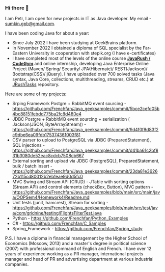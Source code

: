 ### Hi there 👋

I am Petr, I am open for new projects in IT as Java developer. My email - sumkin.gpb@gmail.com. 

I have been coding Java for about a year:

- Since July 2022 I have been studying at GeekBrains platform. 
- In November 2022 I obtained a diploma of SQL specialist by the Far-Eastern University in cooperation with stepik.org (I have e-certificates)
- I have completed most of the levels of the online course **[JavaRush / CodeGym](https://codegym.cc/)** and online internship, developing Java Enterprise Online Project (Maven/ Spring/ Security/ JPA(Hibernate)/ REST(Jackson)/ Bootstrap(CSS)/ jQuery). I have uploaded over 700 solved tasks (Java syntax, Java Core, collections, multithreading, streams, CRUD etc.) at [JRushTasks](https://github.com/Frenchfan/JRushTasks) repository.

Here are some of my projects:
- Srping Framework Postgre + RabbitMQ event sourcing - https://github.com/Frenchfan/Java_geeksamples/commit/5bce2cefd05b4bc88151febdd775ba2fc8d480e4
- JDBC Postgre + RabbitMQ event sourcing + serialization ( Jackson(JSON, ByteArrayStream)) - https://github.com/Frenchfan/Java_geeksamples/commit/9d4f0f8d83f2c9dbe6ea09fdb175374361003f81
- CSV parser to upload to PostgreSQL via JDBC (PreparedStatement), SQL injections - https://github.com/Frenchfan/Java_geeksamples/commit/d41ba61c2bf831b3080de52eac8cdcb7508cb667
- External sorting and upload via JDBC (PostgreSQL), PreparedStatement, bulk / batch insert - https://github.com/Frenchfan/Java_geeksamples/commit/23da81e362672b115cd80012b2eb1eae9d0d5fc0
- MVC Swing and Stream API (CRUD) - JTable with sorting options (Stream API) and control elements (checkBox, Button), MVC pattern - https://github.com/Frenchfan/Java_geeksamples/blob/main/src/main/java/OOPSem4/Homework4/Readme.md
- Unit tests (junit, hamcrest), Stream for sorting - https://github.com/Frenchfan/Java_geeksamples/blob/main/src/test/java/com/gridnine/testing/FlightsFilterTest.java
- Python - https://github.com/Frenchfan/Python_Examples
- C# - https://github.com/Frenchfan/C_Samples
- Spring_Framework - https://github.com/Frenchfan/Spring_study

P.S. I have a diploma in financial management by the Higher School of Economics (Moscow, 2013) and a master's degree in political science (2007) with professional command of English and French. I have over 12 years of experience working as a PR manager, international projects manager and head of PR and advertising department at various industrial companies.  

<!--
**Frenchfan/Frenchfan** is a ✨ _special_ ✨ repository because its `README.md` (this file) appears on your GitHub profile.

Here are some ideas to get you started:

- 🔭 I’m currently working on ...
- 🌱 I’m currently learning ...
- 👯 I’m looking to collaborate on ...
- 🤔 I’m looking for help with ...
- 💬 Ask me about ...
- 📫 How to reach me: ...
- 😄 Pronouns: ...
- ⚡ Fun fact: ...
-->
